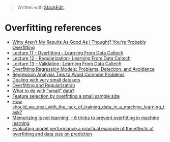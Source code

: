 
> Written with [StackEdit](https://stackedit.io/).
# Overfitting references

- [Whty Aren't My Results As Good As I Thought? You're Probably Overfitting](https://machinelearningmastery.com/arent-results-good-thought-youre-probably-overfitting/)
- [Lecture 11 - Overfitting - Learning From Data Caltech](https://www.youtube.com/watch?v=EQWr3GGCdzw&feature=youtu.be)
- [Lecture 12 - Regularization- Learning From Data Caltech](https://www.youtube.com/watch?v=I-VfYXzC5ro)
- [Lecture 13 - Validation- Learning From Data Caltech](https://www.youtube.com/watch?v=o7zzaKd0Lkk&t=4590s)
- [Overfitting Regression Models: Problems, Detection, and Avoidance](https://statisticsbyjim.com/regression/overfitting-regression-models/)
- [Regression Analysis Tips to Avoid Common Problems](https://statisticsbyjim.com/regression/regression-analysis-tips/)
- [Dealing with very small datasets](https://www.kaggle.com/rafjaa/dealing-with-very-small-datasets)
- [Overfitting and Regularization](https://bioinfo.iric.ca/overfitting-and-regularization/)
- [What to do with "small" data?](https://medium.com/rants-on-machine-learning/what-to-do-with-small-data-d253254d1a89)
- [Feature selection by overfitting a small sample size](https://datascience.stackexchange.com/questions/24710/feature-selection-by-overfitting-a-small-sample-size)
- [How should_we_deal_with_the_lack_of_training_data_in_a_machine_learning_task?](https://www.researchgate.net/post/How_should_we_deal_with_the_lack_of_training_data_in_a_machine_learning_task)
- [Memorizing is not learning! - 6 tricks to prevent overfitting in machine learning](https://hackernoon.com/memorizing-is-not-learning-6-tricks-to-prevent-overfitting-in-machine-learning-820b091dc42)
- [Evaluating model performance a practical example of the effects of overfitting and data size on prediction](https://www.r-bloggers.com/evaluating-model-performance-a-practical-example-of-the-effects-of-overfitting-and-data-size-on-prediction/)
<!--stackedit_data:
eyJoaXN0b3J5IjpbLTE0ODUyOTU1M119
-->